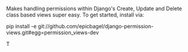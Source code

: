 Makes handling permissions within Django's Create, Update and Delete class based views super easy. To get started, install via:

pip install -e git://github.com/epicbagel/django-permission-views.git#egg=permission_views-dev

T